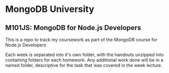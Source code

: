 # MongoDB University
## M101JS: MongoDB for Node.js Developers

This is a repo to track my coursework as part of the MongoDB course for Node.js Developers

Each week is separated into it's own folder, with the handouts unzipped into containing folders for each homework. Any additional work done will be in a named folder, descriptive for the task that was covered in the week lecture.
